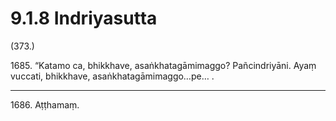 

# 9.1.8 Indriyasutta




(373.)

1685\. “Katamo ca, bhikkhave, asaṅkhatagāmimaggo? Pañcindriyāni. Ayaṃ vuccati, bhikkhave, asaṅkhatagāmimaggo…pe… .

---

1686\. Aṭṭhamaṃ.





